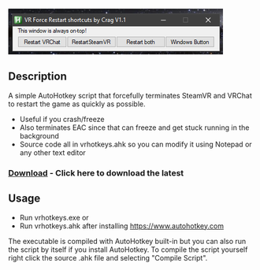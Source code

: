 ![screenshot](screenshot.png)

## Description

A simple AutoHotkey script that forcefully terminates SteamVR and VRChat to restart the game as quickly as possible. 
- Useful if you crash/freeze 
- Also terminates EAC since that can freeze and get stuck running in the background
- Source code all in vrhotkeys.ahk so you can modify it using Notepad or any other text editor 

### [Download](https://github.com/Cragsand/CragsVRHotkeys/archive/refs/heads/main.zip) - Click here to download the latest

## Usage
- Run vrhotkeys.exe or
- Run vrhotkeys.ahk after installing https://www.autohotkey.com

The executable is compiled with AutoHotkey built-in but you can also run the script by itself if you install AutoHotkey. To compile the script yourself right click  the source .ahk file and selecting "Compile Script".
